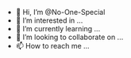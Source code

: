 - 👋 Hi, I’m @No-One-Special
- 👀 I’m interested in ...
- 🌱 I’m currently learning ...
- 💞️ I’m looking to collaborate on ...
- 📫 How to reach me ...

<!---
No-One-Special/No-One-Special is a ✨ special ✨ repository because its `README.md` (this file) appears on your GitHub profile.
You can click the Preview link to take a look at your changes.
--->
